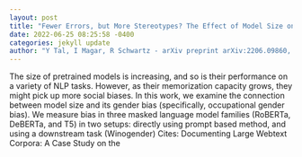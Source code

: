 ```yaml
--- 
layout: post 
title: "Fewer Errors, but More Stereotypes? The Effect of Model Size on Gender Bias" 
date: 2022-06-25 08:25:58 -0400 
categories: jekyll update 
author: "Y Tal, I Magar, R Schwartz - arXiv preprint arXiv:2206.09860, 2022" 
--- 
```

The size of pretrained models is increasing, and so is their performance on a variety of NLP tasks. However, as their memorization capacity grows, they might pick up more social biases. In this work, we examine the connection between model size and its gender bias (specifically, occupational gender bias). We measure bias in three masked language model families (RoBERTa, DeBERTa, and T5) in two setups: directly using prompt based method, and using a downstream task (Winogender) Cites: Documenting Large Webtext Corpora: A Case Study on the
